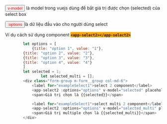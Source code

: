 <Panel>

  <p>
    <Button style="color: red">v-model</Button> là model trong vuejs dùng để bắt giá trị được chọn (selected) của select box
  </p>

  <p>
    <Button style="color: red">:options</Button>là dữ liệu đầu vào cho người dùng select
  </p>

</Panel>

Ví dụ cách sử dụng component <strong style="background-color: orange">`<app-select2></app-select2>` </strong>

```js
        let options = [
            {title: "option 1", value: "1"},
        {title: "option 2", value: "2"},
        {title: "option 3", value: "3"},
        {title: "option 4", value: "4"}
        ]
        let selected = 1;
                let selected_multi = [];
        <div class="form-group m-form__group col-md-6">
            <label for="exampleSelect1">select 2 component</label>
            <app-select2 :options="options" v-model="selected" placeholder="Hãy chọn" class="form-control m-input"></app-select2>
            <span>Giá trị chọn là {{selected}}</span>

            <label for="exampleSelect1">select multi 2 component</label>
            <app-select2 :options="options" v-model="selected_multi" placeholder="Hãy chọn" multiple = "true" class="form-control m-input"></app-select2>
            <span>Giá trị multiple chọn là {{selected_multi}}</span>
        </div>
```
